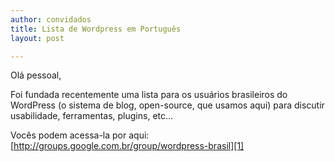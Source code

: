 ```yaml
---
author: convidados
title: Lista de Wordpress em Português
layout: post

---
```


Olá pessoal,

Foi fundada recentemente uma lista para os usuários brasileiros do WordPress (o sistema de blog, open-source, que usamos aqui) para discutir usabilidade, ferramentas, plugins, etc…

Vocês podem acessa-la por aqui: [http://groups.google.com.br/group/wordpress-brasil][1] 

[1]: http://groups.google.com.br/group/wordpress-brasil "WordPress Brasil Lista"

